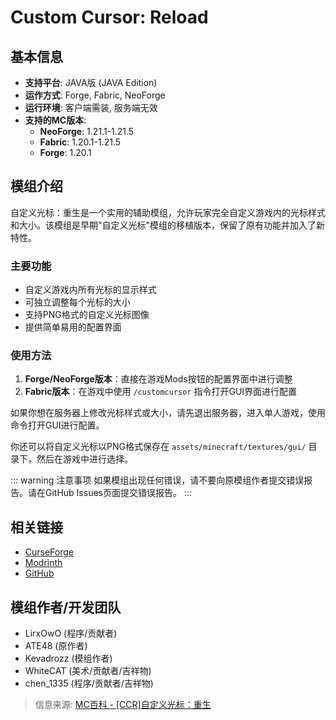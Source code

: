 <ModInfo 
  curseForgeId="cursor-mod-reload" 
  modName="自定义光标：重生（Custom Cursor: Reload）" 
  projectId="1169627"
  modrinthId="nCOon2PL"
  modrinthSlug="cursor-mod-reload"
/>

# Custom Cursor: Reload

## 基本信息

- **支持平台**: JAVA版 (JAVA Edition)
- **运作方式**: Forge, Fabric, NeoForge
- **运行环境**: 客户端需装, 服务端无效
- **支持的MC版本**:
  - **NeoForge**: 1.21.1-1.21.5
  - **Fabric**: 1.20.1-1.21.5
  - **Forge**: 1.20.1

## 模组介绍

自定义光标：重生是一个实用的辅助模组，允许玩家完全自定义游戏内的光标样式和大小。该模组是早期"自定义光标"模组的移植版本，保留了原有功能并加入了新特性。

### 主要功能

- 自定义游戏内所有光标的显示样式
- 可独立调整每个光标的大小
- 支持PNG格式的自定义光标图像
- 提供简单易用的配置界面

### 使用方法

1. **Forge/NeoForge版本**：直接在游戏Mods按钮的配置界面中进行调整
2. **Fabric版本**：在游戏中使用 `/customcursor` 指令打开GUI界面进行配置

如果你想在服务器上修改光标样式或大小，请先退出服务器，进入单人游戏，使用命令打开GUI进行配置。

你还可以将自定义光标以PNG格式保存在 `assets/minecraft/textures/gui/` 目录下，然后在游戏中进行选择。

::: warning 注意事项
如果模组出现任何错误，请不要向原模组作者提交错误报告。请在GitHub Issues页面提交错误报告。
:::

## 相关链接

- [CurseForge](https://www.curseforge.com/minecraft/mc-mods/cursor-mod-reload)
- [Modrinth](https://modrinth.com/mod/cursor-mod-reload)
- [GitHub](https://github.com/xiaoliziawa/CustomCursor-NeoForge)

## 模组作者/开发团队

- LirxOwO (程序/贡献者)
- ATE48 (原作者)
- Kevadrozz (模组作者)
- WhiteCAT (美术/贡献者/吉祥物)
- chen_1335 (程序/贡献者/吉祥物)

> 信息来源: [MC百科 - [CCR]自定义光标：重生](https://www.mcmod.cn/class/17663.html) 